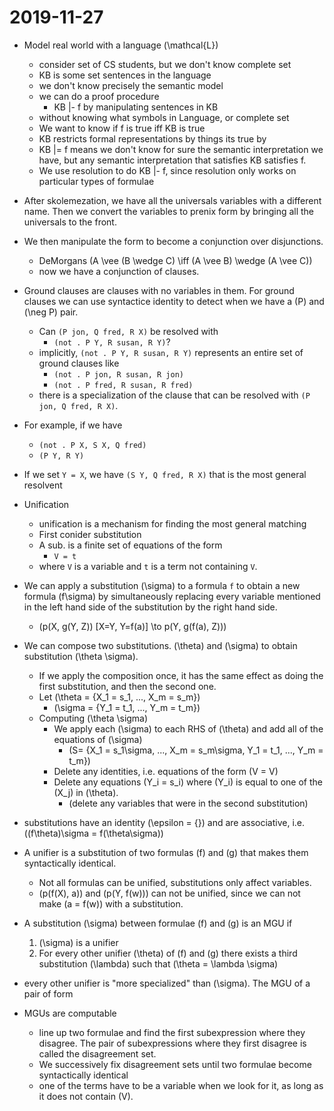 # 2019-11-27

* Model real world with a language \(\mathcal{L}\)
  * consider set of CS students, but we don't know complete set
  * KB is some set sentences in the language
  * we don't know precisely the semantic model
  * we can do a proof procedure
    * KB |- f by manipulating sentences in KB
  * without knowing what symbols in Language, or complete set
  * We want to know if f is true iff KB is true
  * KB restricts formal representations by things its true by
  * KB |= f means we don't know for sure the semantic interpretation we have, but any semantic interpretation that satisfies KB satisfies f.
  * We use resolution to do KB |- f, since resolution only works on particular types of formulae


* After skolemezation, we have all the universals variables with a different name. Then we convert the variables to prenix form by bringing all the universals to the front.
* We then manipulate the form to become a conjunction over disjunctions.
  * DeMorgans \(A \vee (B \wedge C) \iff (A \vee B) \wedge (A \vee C)\)
  * now we have a conjunction of clauses.
* Ground clauses are clauses with no variables in them. For ground clauses we can use syntactice identity to detect when we have a \(P\) and \(\neg P\) pair.
  * Can `(P jon, Q fred, R X)` be resolved with
    * `(not . P Y, R susan, R Y)`?
  * implicitly, `(not . P Y, R susan, R Y)` represents an entire set of ground clauses like
    * `(not . P jon, R susan, R jon)`
    * `(not . P fred, R susan, R fred)`
  * there is a specialization of the clause that can be resolved with `(P jon, Q fred, R X)`.
* For example, if we have
  * `(not . P X, S X, Q fred)`
  * `(P Y, R Y)`
* If we set `Y = X`, we have `(S Y, Q fred, R X)` that is the most general resolvent
* Unification
  * unification is a mechanism for finding the most general matching
  * First conider substitution
  * A sub. is a finite set of equations of the form 
    * `V = t`
  * where `V` is a variable and `t` is a term not containing `V`.
* We can apply a substitution \(\sigma\) to a formula `f` to obtain a new formula \(f\sigma\) by simultaneously replacing every variable mentioned in the left hand side of the substitution by the right hand side.
  * \(p(X, g(Y, Z)) [X=Y, Y=f(a)] \to p(Y, g(f(a), Z))\)
* We can compose two substitutions. \(\theta\) and \(\sigma\) to obtain substitution \(\theta \sigma\).
  * If we apply the composition once, it has the same effect as doing the first substitution, and then the second one.
  * Let \(\theta = \{X_1 = s_1, ..., X_m = s_m\}\)
    * \(\sigma = \{Y_1 = t_1, ..., Y_m = t_m\}\)
  * Computing \(\theta \sigma\)
    * We apply each \(\sigma\) to each RHS of \(\theta\) and add all of the equations of \(\sigma\)
      * \(S= \{X_1 = s_1\sigma, ..., X_m = s_m\sigma, Y_1 = t_1, ..., Y_m = t_m\}\)
    * Delete any identities, i.e. equations of the form \(V = V\)
    * Delete any equations \(Y_i = s_i\) where \(Y_i\) is equal to one of the \(X_j\) in \(\theta\).
      * (delete any variables that were in the second substitution)
* substitutions have an identity \(\epsilon = \{\}\) and are associative, i.e. \((f\theta)\sigma = f(\theta\sigma)\)
* A unifier is a substitution of two formulas \(f\) and \(g\) that makes them syntactically identical.
  * Not all formulas can be unified, substitutions only affect variables.
  * \(p(f(X), a)\) and \(p(Y, f(w))\) can not be unified, since we can not make \(a = f(w)\) with a substitution.
* A substitution \(\sigma\) between formulae \(f\) and \(g\) is an MGU if
  1. \(\sigma\) is a unifier
  2. For every other unifier \(\theta\) of \(f\) and \(g\) there exists a third substitution \(\lambda\) such that \(\theta = \lambda \sigma\)
* every other unifier is "more specialized" than \(\sigma\). The MGU of a pair of form

* MGUs are computable
  * line up two formulae and find the first subexpression where they disagree. The pair of subexpressions where they first disagree is called the disagreement set.
  * We successively fix disagreement sets until two formulae become syntactically identical
  * one of the terms have to be a variable when we look for it, as long as it does not contain \(V\).